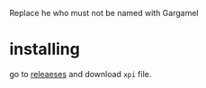 Replace he who must not be named with Gargamel

# installing

go to [releaeses](https://github.com/yazgoo/gargamelify/releases) and download `xpi` file. 
